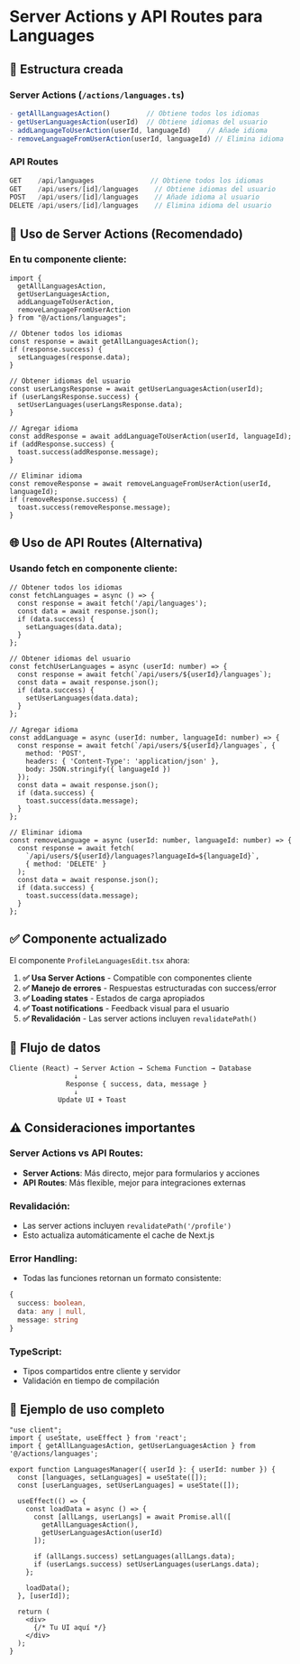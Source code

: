 # Server Actions y API Routes para Languages

## 📁 Estructura creada

### Server Actions (`/actions/languages.ts`)
```typescript
- getAllLanguagesAction()         // Obtiene todos los idiomas
- getUserLanguagesAction(userId)  // Obtiene idiomas del usuario
- addLanguageToUserAction(userId, languageId)    // Añade idioma
- removeLanguageFromUserAction(userId, languageId) // Elimina idioma
```

### API Routes
```typescript
GET    /api/languages              // Obtiene todos los idiomas
GET    /api/users/[id]/languages    // Obtiene idiomas del usuario
POST   /api/users/[id]/languages    // Añade idioma al usuario
DELETE /api/users/[id]/languages    // Elimina idioma del usuario
```

## 🚀 Uso de Server Actions (Recomendado)

### En tu componente cliente:
```tsx
import { 
  getAllLanguagesAction, 
  getUserLanguagesAction, 
  addLanguageToUserAction, 
  removeLanguageFromUserAction 
} from "@/actions/languages";

// Obtener todos los idiomas
const response = await getAllLanguagesAction();
if (response.success) {
  setLanguages(response.data);
}

// Obtener idiomas del usuario
const userLangsResponse = await getUserLanguagesAction(userId);
if (userLangsResponse.success) {
  setUserLanguages(userLangsResponse.data);
}

// Agregar idioma
const addResponse = await addLanguageToUserAction(userId, languageId);
if (addResponse.success) {
  toast.success(addResponse.message);
}

// Eliminar idioma
const removeResponse = await removeLanguageFromUserAction(userId, languageId);
if (removeResponse.success) {
  toast.success(removeResponse.message);
}
```

## 🌐 Uso de API Routes (Alternativa)

### Usando fetch en componente cliente:
```tsx
// Obtener todos los idiomas
const fetchLanguages = async () => {
  const response = await fetch('/api/languages');
  const data = await response.json();
  if (data.success) {
    setLanguages(data.data);
  }
};

// Obtener idiomas del usuario
const fetchUserLanguages = async (userId: number) => {
  const response = await fetch(`/api/users/${userId}/languages`);
  const data = await response.json();
  if (data.success) {
    setUserLanguages(data.data);
  }
};

// Agregar idioma
const addLanguage = async (userId: number, languageId: number) => {
  const response = await fetch(`/api/users/${userId}/languages`, {
    method: 'POST',
    headers: { 'Content-Type': 'application/json' },
    body: JSON.stringify({ languageId })
  });
  const data = await response.json();
  if (data.success) {
    toast.success(data.message);
  }
};

// Eliminar idioma
const removeLanguage = async (userId: number, languageId: number) => {
  const response = await fetch(
    `/api/users/${userId}/languages?languageId=${languageId}`, 
    { method: 'DELETE' }
  );
  const data = await response.json();
  if (data.success) {
    toast.success(data.message);
  }
};
```

## ✅ Componente actualizado

El componente `ProfileLanguagesEdit.tsx` ahora:

1. **✅ Usa Server Actions** - Compatible con componentes cliente
2. **✅ Manejo de errores** - Respuestas estructuradas con success/error
3. **✅ Loading states** - Estados de carga apropiados
4. **✅ Toast notifications** - Feedback visual para el usuario
5. **✅ Revalidación** - Las server actions incluyen `revalidatePath()`

## 🔄 Flujo de datos

```
Cliente (React) → Server Action → Schema Function → Database
                ↓
              Response { success, data, message }
                ↓
            Update UI + Toast
```

## ⚠️ Consideraciones importantes

### Server Actions vs API Routes:
- **Server Actions**: Más directo, mejor para formularios y acciones
- **API Routes**: Más flexible, mejor para integraciones externas

### Revalidación:
- Las server actions incluyen `revalidatePath('/profile')`
- Esto actualiza automáticamente el cache de Next.js

### Error Handling:
- Todas las funciones retornan un formato consistente:
```typescript
{
  success: boolean,
  data: any | null,
  message: string
}
```

### TypeScript:
- Tipos compartidos entre cliente y servidor
- Validación en tiempo de compilación

## 📝 Ejemplo de uso completo

```tsx
"use client";
import { useState, useEffect } from 'react';
import { getAllLanguagesAction, getUserLanguagesAction } from '@/actions/languages';

export function LanguagesManager({ userId }: { userId: number }) {
  const [languages, setLanguages] = useState([]);
  const [userLanguages, setUserLanguages] = useState([]);

  useEffect(() => {
    const loadData = async () => {
      const [allLangs, userLangs] = await Promise.all([
        getAllLanguagesAction(),
        getUserLanguagesAction(userId)
      ]);
      
      if (allLangs.success) setLanguages(allLangs.data);
      if (userLangs.success) setUserLanguages(userLangs.data);
    };
    
    loadData();
  }, [userId]);

  return (
    <div>
      {/* Tu UI aquí */}
    </div>
  );
}
```
